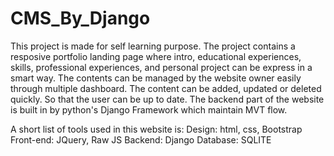 ﻿# CMS_By_Django
This project is made for self learning purpose.
The project contains a resposive portfolio landing page where
intro, educational experiences, skills,
professional experiences, and personal project can be 
express in a smart way.
The contents can be managed by the website owner easily through multiple dashboard.
The content can be added, updated or deleted quickly.
So that the user can be up to date.
The backend part of the website is built in by python's Django Framework which
maintain MVT flow.

A short list of tools used in this website is:
Design: html, css, Bootstrap
Front-end: JQuery, Raw JS
Backend: Django
Database: SQLITE


